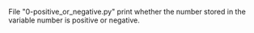 File "0-positive_or_negative.py" print whether the number stored in the variable number is positive or negative.
